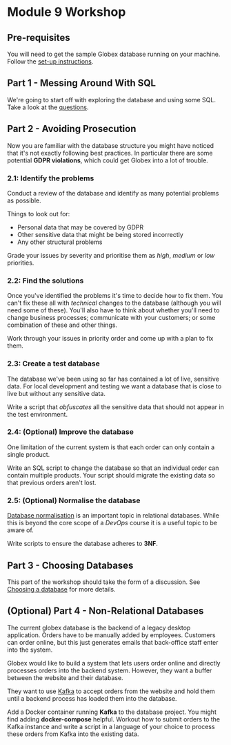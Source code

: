 # Module 9 Workshop

## Pre-requisites

You will need to get the sample Globex database running on your machine. Follow the [set-up instructions](https://github.com/CorndelWithSoftwire/Globex-Database).

## Part 1 - Messing Around With SQL

We're going to start off with exploring the database and using some SQL. Take a look at the [questions](./globex-questions.md).

## Part 2 - Avoiding Prosecution

Now you are familiar with the database structure you might have noticed that it's not exactly following best practices. In particular there are some potential **GDPR violations**, which could get Globex into a lot of trouble.

### 2.1: Identify the problems

Conduct a review of the database and identify as many potential problems as possible.

Things to look out for:

- Personal data that may be covered by GDPR
- Other sensitive data that might be being stored incorrectly
- Any other structural problems

Grade your issues by severity and prioritise them as _high_, _medium_ or _low_ priorities.

### 2.2: Find the solutions

Once you've identified the problems it's time to decide how to fix them. You can't fix these all with _technical_ changes to the database (although you will need some of these). You'll also have to think about whether you'll need to change business processes; communicate with your customers; or some combination of these and other things.

Work through your issues in priority order and come up with a plan to fix them.

### 2.3: Create a test database

The database we've been using so far has contained a lot of live, sensitive data. For local development and testing we want a database that is close to live but without any sensitive data.

Write a script that _obfuscates_ all the sensitive data that should not appear in the test environment.

### 2.4: (Optional) Improve the database

One limitation of the current system is that each order can only contain a single product.

Write an SQL script to change the database so that an individual order can contain multiple products. Your script should migrate the existing data so that previous orders aren't lost.

### 2.5: (Optional) Normalise the database

[Database normalisation](https://en.wikipedia.org/wiki/Database_normalization) is an important topic in relational databases. While this is beyond the core scope of a _DevOps_ course it is a useful topic to be aware of.

Write scripts to ensure the database adheres to **3NF**.

## Part 3 - Choosing Databases

This part of the workshop should take the form of a discussion. See [Choosing a database](./choosing-a-database.md) for more details.

## (Optional) Part 4 - Non-Relational Databases

The current globex database is the backend of a legacy desktop application. Orders have to be manually added by employees. Customers can order online, but this just generates emails that back-office staff enter into the system.

Globex would like to build a system that lets users order online and directly processes orders into the backend system. However, they want a buffer between the website and their database.

They want to use [Kafka](https://kafka.apache.org/) to accept orders from the website and hold them until a backend process has loaded them into the database.

Add a Docker container running **Kafka** to the database project. You might find adding **docker-compose** helpful. Workout how to submit orders to the Kafka instance and write a script in a language of your choice to process these orders from Kafka into the existing data.
